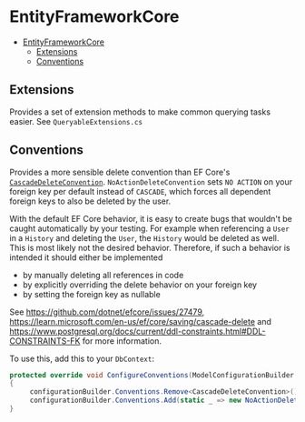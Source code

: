 # EntityFrameworkCore

- [EntityFrameworkCore](#entityframeworkcore)
  - [Extensions](#extensions)
  - [Conventions](#conventions)

## Extensions
Provides a set of extension methods to make common querying tasks easier. See `QueryableExtensions.cs`

## Conventions
Provides a more sensible delete convention than EF Core's [`CascadeDeleteConvention`](https://github.com/dotnet/efcore/blob/main/src/EFCore/Metadata/Conventions/CascadeDeleteConvention.cs). `NoActionDeleteConvention` sets `NO ACTION` on your foreign key per default instead of `CASCADE`, which forces all dependent foreign keys to also be deleted by the user.

With the default EF Core behavior, it is easy to create bugs that wouldn't be caught automatically by your testing. For example when referencing a `User` in a `History` and deleting the `User`, the `History` would be deleted as well. This is most likely not the desired behavior. 
Therefore, if such a behavior is intended it should either be implemented
- by manually deleting all references in code
- by explicitly overriding the delete behavior on your foreign key
- by setting the foreign key as nullable

See https://github.com/dotnet/efcore/issues/27479, https://learn.microsoft.com/en-us/ef/core/saving/cascade-delete and https://www.postgresql.org/docs/current/ddl-constraints.html#DDL-CONSTRAINTS-FK for more information.

To use this, add this to your `DbContext`:

```cs
protected override void ConfigureConventions(ModelConfigurationBuilder configurationBuilder)
{
     configurationBuilder.Conventions.Remove<CascadeDeleteConvention>();
     configurationBuilder.Conventions.Add(static _ => new NoActionDeleteConvention());
}
```
